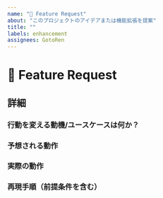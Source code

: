 ```yaml
---
name: "🚀 Feature Request"
about: "このプロジェクトのアイデアまたは機能拡張を提案"
title: ""
labels: enhancement
assignees: GotoRen
---
```


<!--📛📛📛📛📛📛📛📛📛📛📛📛📛📛📛📛📛📛📛📛📛📛📛📛📛📛📛📛📛📛

機能改善の提案ありがとうございます 😄

問題解決を速くするするには、新しい問題を送信する前に、未解決の問題を検索して重複のないようにしてください。
このリポジトリの行動規則である `.github/CODE_OF_CONDUCT.md` をお読みください

📛📛📛📛📛📛📛📛📛📛📛📛📛📛📛📛📛📛📛📛📛📛📛📛📛📛📛📛📛📛📛📛-->

# **🚀 Feature Request**

## 詳細

<!-- Please replace {Please write here} with your description -->

### 行動を変える動機/ユースケースは何か？

<!-- {Please write here} -->

### 予想される動作

<!-- {Please write here} -->

### 実際の動作

<!-- {Please write here} -->

### 再現手順（前提条件を含む）

<!-- {Please write here} -->
